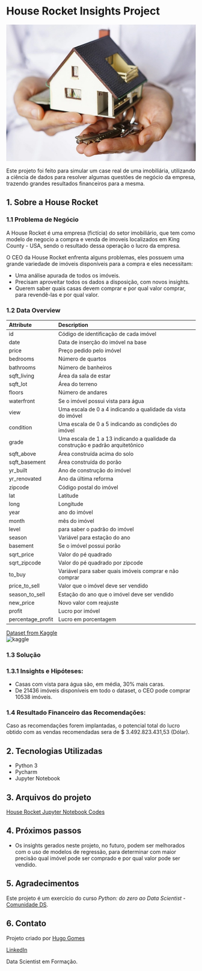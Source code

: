 # House Rocket Insights Project
![alt text](https://github.com/8ugo/House_Rocket_Insights_Project/blob/main/cover-img.jpeg)

Este projeto foi feito para simular um case real de uma imobiliária, utilizando a ciência de dados para resolver algumas questões de negócio da empresa, trazendo grandes resultados financeiros para a mesma.

## 1. Sobre a House Rocket
### 1.1 Problema de Negócio
A House Rocket é uma empresa (fictícia) do setor imobiliário, que tem como modelo de negocio a compra e venda de imoveis localizados em King County - USA, sendo o resultado dessa operação o lucro da empresa.

O CEO da House Rocket enfrenta alguns problemas, eles possuem uma grande variedade de imóveis disponíveis para a compra e eles necessitam: 
- Uma análise apurada de todos os imóveis.
- Precisam aproveitar todos os dados a disposição, com novos insights.
- Querem saber quais casas devem comprar e por qual valor comprar, para revendê-las e por qual valor.

### 1.2 Data Overview
| Attribute | Description |
| :----- | :----- |
| id | Código de identificação de cada imóvel |
| date | Data de inserção do imóvel na base |
| price | Preço pedido pelo imóvel |
| bedrooms | Número de quartos |
| bathrooms | Número de banheiros |
| sqft_living | Área da sala de estar |
| sqft_lot | Área do terreno |
| floors | Número de andares |
| waterfront | Se o imóvel possui vista para água |
| view | Uma escala de 0 a 4 indicando a qualidade da vista do imóvel |
| condition | Uma escala de 0 a 5 indicando as condições do imóvel |
| grade | Uma escala de 1 a 13 indicando a qualidade da construção e padrão arquitetônico |
| sqft_above | Área construída acima do solo |
| sqft_basement | Área construída do porão |
| yr_built | Ano de construção do imóvel |
| yr_renovated | Ano da última reforma |
| zipcode | Código postal do imóvel |
| lat | Latitude |
| long | Longitude |
| year | ano do imóvel |
| month | mês do imóvel |
| level | para saber o padrão do imóvel |
| season | Variável para estação do ano |
| basement | Se o imóvel possui porão |
| sqrt_price | Valor do pé quadrado |
| sqrt_zipcode | Valor do pé quadrado por zipcode |
| to_buy | Variável para saber quais imóveis comprar e não comprar |
| price_to_sell | Valor que o imóvel deve ser vendido |
| season_to_sell | Estação do ano que o imóvel deve ser vendido |
| new_price | Novo valor com reajuste |
| profit | Lucro por imóvel |
| percentage_profit | Lucro em porcentagem |

[Dataset from Kaggle](https://www.kaggle.com/harlfoxem/housesalesprediction)  
![kaggle](https://img.shields.io/badge/Kaggle-20BEFF?style=for-the-badge&logo=Kaggle&logoColor=white)

### 1.3 Solução
### 1.3.1 Insights e Hipóteses:
- Casas com vista para água são, em média, 30% mais caras.
- De 21436 imóveis disponíveis em todo o dataset, o CEO pode comprar 10538 imóveis.

### 1.4 Resultado Financeiro das Recomendações:
Caso as recomendações forem implantadas, o potencial total do lucro obtido com as vendas recomendadas sera de $ 3.492.823.431,53 (Dólar).

## 2. Tecnologias Utilizadas
- Python 3
- Pycharm
- Jupyter Notebook

## 3. Arquivos do projeto
 [House Rocket Jupyter Notebook Codes](https://github.com/8ugo/House_Rocket_Insights_Project/blob/main/House_Rocket_Project.ipynb)
 
## 4. Próximos passos
- Os insights gerados neste projeto, no futuro, podem ser melhorados com o uso de modelos de regressão, para determinar com maior precisão qual imóvel pode ser comprado e por qual valor pode ser vendido.

## 5. Agradecimentos
Este projeto é um exercício do curso *Python: do zero ao Data Scientist* - [Comunidade DS](https://www.comunidadedatascience.com/comunidade-ds/).

## 6. Contato
Projeto criado por [Hugo Gomes](https://www.linkedin.com/in/hugofgomes/)

[LinkedIn](https://www.linkedin.com/in/hugofgomes/)

Data Scientist em Formação.
